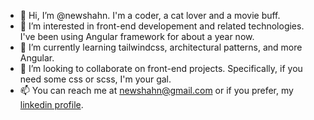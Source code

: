 - 👋 Hi, I’m @newshahn.
  I'm a coder, a cat lover and a movie buff.
- 👀 I’m interested in front-end developement and related technologies. I've been using Angular framework for about a year now.
- 🌱 I’m currently learning tailwindcss, architectural patterns, and more Angular.
- 💞️ I’m looking to collaborate on front-end projects. Specifically, if you need some css or scss, I'm your gal.
- 📫 You can reach me at newshahn@gmail.com or if you prefer, my <a href="https://www.linkedin.com/in/newshahosseinynik/">linkedin profile</a>.

<!---
newshahn/newshahn is a ✨ special ✨ repository because its `README.md` (this file) appears on your GitHub profile.
You can click the Preview link to take a look at your changes.
--->
